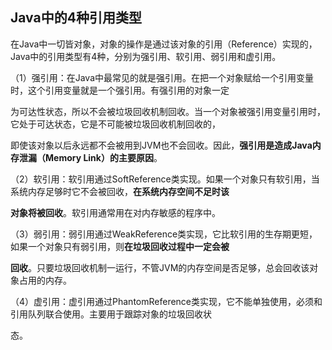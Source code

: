 ## Java中的4种引用类型

在Java中一切皆对象，对象的操作是通过该对象的引用（Reference）实现的，Java中的引用类型有4种，分别为强引用、软引用、弱引用和虚引用。

（1）强引用：在Java中最常见的就是强引用。在把一个对象赋给一个引用变量时，这个引用变量就是一个强引用。有强引用的对象一定

为可达性状态，所以不会被垃圾回收机制回收。当一个对象被强引用变量引用时，它处于可达状态，它是不可能被垃圾回收机制回收的，

即使该对象以后永远都不会被用到JVM也不会回收。因此，**强引用是造成Java内存泄漏（Memory Link）的主要原因**。

（2）软引用：软引用通过SoftReference类实现。如果一个对象只有软引用，当系统内存足够时它不会被回收，**在系统内存空间不足时该**

**对象将被回收**。软引用通常用在对内存敏感的程序中。

（3）弱引用：弱引用通过WeakReference类实现，它比软引用的生存期更短，如果一个对象只有弱引用，则**在垃圾回收过程中一定会被**

**回收**。只要垃圾回收机制一运行，不管JVM的内存空间是否足够，总会回收该对象占用的内存。

（4）虚引用：虚引用通过PhantomReference类实现，它不能单独使用，必须和引用队列联合使用。主要用于跟踪对象的垃圾回收状

态。